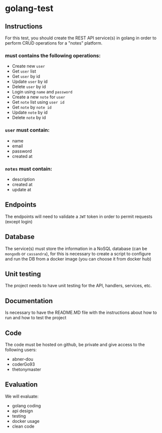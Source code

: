 # golang-test

## Instructions
For this test, you should create the REST API service(s) in golang in order to perform CRUD operations for a "notes" platform.
 
### must contains the following operations:

- Create new `user`
- Get `user` list
- Get `user` by id
- Update `user` by id
- Delete `user` by  id
- Login using `name` and `password`
- Create a new `note` for `user`
- Get `note` list using `user id`
- Get `note` by `note id`
- Update `note` by id
- Delete `note` by id



### `user` must contain:
- name
- email  
- password
- created at

### `notes` must contain: 

- description
- created at
- update at

## Endpoints
The endpoints will need to validate a `JWT` token in order to permit requests (except login)

## Database
The service(s) must store the information in a NoSQL database (can be `mongodb` or `cassandra`), for this is necessary to 
create a script to configure and run the DB from a docker image (you can choose it 
from docker hub)

## Unit testing
The project needs to have unit testing for the API, handlers, services, etc.

## Documentation
Is necessary to have the README.MD file with the instructions about how to run and how to test the project

## Code
The code must be hosted on github, be private and give access to the following users: 
- abner-dou
- coderGo93
- thetonymaster

## Evaluation
We will evaluate: 
- golang coding
- api design
- testing
- docker usage
- clean code